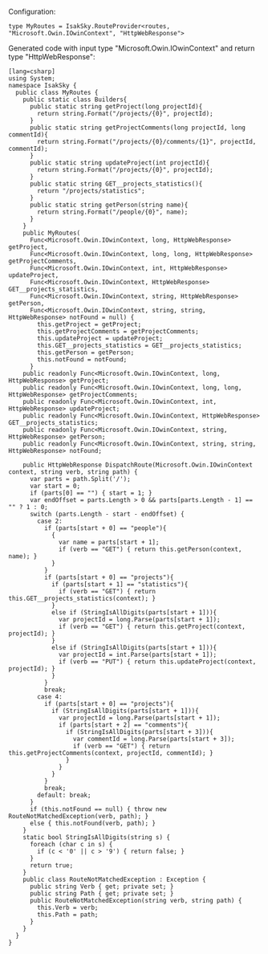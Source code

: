 Configuration:

    type MyRoutes = IsakSky.RouteProvider<routes, "Microsoft.Owin.IOwinContext", "HttpWebResponse">


Generated code with input type "Microsoft.Owin.IOwinContext" and return type "HttpWebResponse":

    [lang=csharp]
    using System;
    namespace IsakSky {
      public class MyRoutes {
        public static class Builders{
          public static string getProject(long projectId){
            return string.Format("/projects/{0}", projectId);
          }
          public static string getProjectComments(long projectId, long commentId){
            return string.Format("/projects/{0}/comments/{1}", projectId, commentId);
          }
          public static string updateProject(int projectId){
            return string.Format("/projects/{0}", projectId);
          }
          public static string GET__projects_statistics(){
            return "/projects/statistics";
          }
          public static string getPerson(string name){
            return string.Format("/people/{0}", name);
          }
        }
        public MyRoutes(
          Func<Microsoft.Owin.IOwinContext, long, HttpWebResponse> getProject,
          Func<Microsoft.Owin.IOwinContext, long, long, HttpWebResponse> getProjectComments,
          Func<Microsoft.Owin.IOwinContext, int, HttpWebResponse> updateProject,
          Func<Microsoft.Owin.IOwinContext, HttpWebResponse> GET__projects_statistics,
          Func<Microsoft.Owin.IOwinContext, string, HttpWebResponse> getPerson,
          Func<Microsoft.Owin.IOwinContext, string, string, HttpWebResponse> notFound = null) {
            this.getProject = getProject;
            this.getProjectComments = getProjectComments;
            this.updateProject = updateProject;
            this.GET__projects_statistics = GET__projects_statistics;
            this.getPerson = getPerson;
            this.notFound = notFound;
          }
        public readonly Func<Microsoft.Owin.IOwinContext, long, HttpWebResponse> getProject;
        public readonly Func<Microsoft.Owin.IOwinContext, long, long, HttpWebResponse> getProjectComments;
        public readonly Func<Microsoft.Owin.IOwinContext, int, HttpWebResponse> updateProject;
        public readonly Func<Microsoft.Owin.IOwinContext, HttpWebResponse> GET__projects_statistics;
        public readonly Func<Microsoft.Owin.IOwinContext, string, HttpWebResponse> getPerson;
        public readonly Func<Microsoft.Owin.IOwinContext, string, string, HttpWebResponse> notFound;
    
        public HttpWebResponse DispatchRoute(Microsoft.Owin.IOwinContext context, string verb, string path) {
          var parts = path.Split('/');
          var start = 0;
          if (parts[0] == "") { start = 1; }
          var endOffset = parts.Length > 0 && parts[parts.Length - 1] == "" ? 1 : 0;
          switch (parts.Length - start - endOffset) {
            case 2:
              if (parts[start + 0] == "people"){
                {
                  var name = parts[start + 1];
                  if (verb == "GET") { return this.getPerson(context, name); }
                }
              }
              if (parts[start + 0] == "projects"){
                if (parts[start + 1] == "statistics"){
                  if (verb == "GET") { return this.GET__projects_statistics(context); }
                }
                else if (StringIsAllDigits(parts[start + 1])){
                  var projectId = long.Parse(parts[start + 1]);
                  if (verb == "GET") { return this.getProject(context, projectId); }
                }
                else if (StringIsAllDigits(parts[start + 1])){
                  var projectId = int.Parse(parts[start + 1]);
                  if (verb == "PUT") { return this.updateProject(context, projectId); }
                }
              }
              break;
            case 4:
              if (parts[start + 0] == "projects"){
                if (StringIsAllDigits(parts[start + 1])){
                  var projectId = long.Parse(parts[start + 1]);
                  if (parts[start + 2] == "comments"){
                    if (StringIsAllDigits(parts[start + 3])){
                      var commentId = long.Parse(parts[start + 3]);
                      if (verb == "GET") { return this.getProjectComments(context, projectId, commentId); }
                    }
                  }
                }
              }
              break;
            default: break;
          }
          if (this.notFound == null) { throw new RouteNotMatchedException(verb, path); }
          else { this.notFound(verb, path); }
        }
        static bool StringIsAllDigits(string s) {
          foreach (char c in s) {
            if (c < '0' || c > '9') { return false; }
          }
          return true;
        }
        public class RouteNotMatchedException : Exception {
          public string Verb { get; private set; }
          public string Path { get; private set; }
          public RouteNotMatchedException(string verb, string path) {
            this.Verb = verb;
            this.Path = path;
          }
        }
      }
    }
    
    
